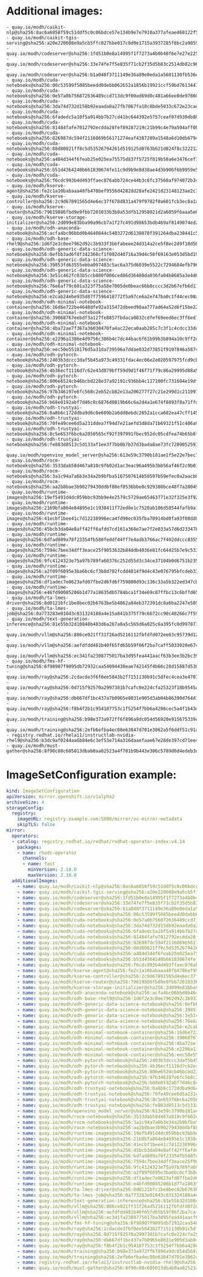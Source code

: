# Additional images:
    - quay.io/modh/caikit-nlp@sha256:8ac6a6858f59c51ddf5c0c06bdce57e134b9e7e7910a377afeaed60122f5f483
    - quay.io/modh/caikit-tgis-serving@sha256:a20e220608e9a5cb5ffc027bbe017c8d0e1715a3937285f8bc2a905939d57233
    - quay.io/modh/codeserver@sha256:1fd51b0e8a14995f1f7273a4b0b40f6e7e27e225ab179959747846e54079d61e
    - quay.io/modh/codeserver@sha256:33e74fe7f5e835f71cb2f35d5b83c2514db82c961c412ba2f7813dbdd44b06aa
    - quay.io/modh/codeserver@sha256:b1a048f3711149e36a89e0eda1a5601130fb536ecc0aabae42ab6e4d26977354
    - quay.io/modh/cuda-notebooks@sha256:00c53599f5085beedd0debb062652a1856b19921ccf59bd76134471d24c3fa7d
    - quay.io/modh/cuda-notebooks@sha256:0e57a0b756872636489ccd713dc9f00ad69d0c481a66ee0de97860f13b4fedcd
    - quay.io/modh/cuda-notebooks@sha256:3da74d732d158b92eaada0a27fb7067fa18c8bde5033c672e23caed0f21d6481
    - quay.io/modh/cuda-notebooks@sha256:6fadedc5a10f5a914bb7b27cd41bc644392e5757ceaf07d930db884112054265
    - quay.io/modh/cuda-notebooks@sha256:81484fafe7012792ecdda28fef89287219c21b99c4e79a504aff0b265d94b429
    - quay.io/modh/cuda-notebooks@sha256:826987dc594f2116069b56171274eaf4387289a1548a6d10db6794c5310a3fcf
    - quay.io/modh/cuda-notebooks@sha256:88d80821ff8c5d53526794261d519125d0763b621d824f8c3222127dab7b6cc8
    - quay.io/modh/cuda-notebooks@sha256:a484d344f6feab25e025ea75575d837f5725f819b50a6e3476cef1f9925c07a5
    - quay.io/modh/cuda-notebooks@sha256:b51d4364240b661830674fe11c9d9b9e8d38ae4d3b906f6b9959e5904520358e
    - quay.io/modh/cuda-notebooks@sha256:f6cdc993b4d493ffaec876abb724ce44b3c6fc37560af974072b346e45ac1a3b
    - quay.io/modh/kserve-agent@sha256:fe2c1a10babaaa48fb470bef9556d4282dd28afe2421d23148123ae2c7a7c4ff
    - quay.io/modh/kserve-controller@sha256:2c9d67891565d4e6ec37f678d831a479f9782f0a601fcb3ec8a1a18297457558
    - quay.io/modh/kserve-router@sha256:79619886fbd9e9fbb7201033b3b8a53dfb12958021d2a6059f6aaa5e69080de0
    - quay.io/modh/kserve-storage-initializer@sha256:2d099e83bba90a96cb7a1f27c491d98653bdb469af8149074ed252336383fcc4
    - quay.io/modh/odh-anaconda-notebook@sha256:acfa4bc06bbd0b4640844c5403272d6138070f391264dba238441c5dc64de505
    - quay.io/modh/odh-base-rhel9@sha256:1d6f2e3c0ee7962d92c3b933f3bbfabeee24d314a2ce5f8ec2d9f18d5b6723d4
    - quay.io/modh/odh-generic-data-science-notebook@sha256:0efbb3ad6f8f342360cf1f002d40716a39d4c58f69163e053d5bd19b4fe732d4
    - quay.io/modh/odh-generic-data-science-notebook@sha256:39853fd63555ebba097483c5ac6a375d6039e5522c7294684efb7966ba4bc693
    - quay.io/modh/odh-generic-data-science-notebook@sha256:3e51c462fc03b5ccb080f006ced86d36480da036fa04b8685a3e4d6d51a817ba
    - quay.io/modh/odh-generic-data-science-notebook@sha256:76e6af79c601a323f75a58e7005de0beac66b8cccc3d2b67efb6d11d85f0cfa1
    - quay.io/modh/odh-generic-data-science-notebook@sha256:e2cab24ebe935d87f7596418772f5a97ce6a2e747ba0c1fd4cec08a728e99403
    - quay.io/modh/odh-minimal-notebook-container@sha256:16d6e722be4648dfe92a315472dbeed98aa777ad64a52d6f15be2241544b045c
    - quay.io/modh/odh-minimal-notebook-container@sha256:39068767eebdf3a127fe8857fbdaca0832cdfef69eed6ec3ff6ed1858029420f
    - quay.io/modh/odh-minimal-notebook-container@sha256:4ba72ae7f367a36030470fa4ac22eca0aab285c7c3f1c4cdcc33dc07aa522143
    - quay.io/modh/odh-minimal-notebook-container@sha256:e2296a1386e4d9756c386b4c7dc44bac6f61b99b3b894a10c9ff2d8d5602ca4e
    - quay.io/modh/odh-minimal-notebook-container@sha256:eec50e5518176d5a31da739596a7ddae032d73851f9107846a587442ebd10a82
    - quay.io/modh/odh-pytorch-notebook@sha256:2403b3dccc3daf5b45a973c49331fdac4ec66e2e020597975fcd9cb4a625099b
    - quay.io/modh/odh-pytorch-notebook@sha256:4b36ecf1116d7c62e43d879bff59d9d1f46f71f79c86a29995d88a5157af5e5b
    - quay.io/modh/odh-pytorch-notebook@sha256:806e6524cb46bcbd228e37a92191c936bb4c117100fc731604e19df80286b19d
    - quay.io/modh/odh-pytorch-notebook@sha256:97b346197e6fc568c2eb52cb82e13a206277f27c21e299d1c211997f140f638b
    - quay.io/modh/odh-pytorch-notebook@sha256:b68e0192abf7d46c8c6876d0819b66c6a2d4a1e674f8893f8a71ffdcba96866c
    - quay.io/modh/odh-trustyai-notebook@sha256:0a8b6c172ddba9d6c0e609b2a6dd8ebdc2652a1cca602ea47cff145a282de716
    - quay.io/modh/odh-trustyai-notebook@sha256:70fe49cee6d5a231ddea7f94d7e21aefd3d8da71b69321f51c406a92173d3334
    - quay.io/modh/odh-trustyai-notebook@sha256:8c5e653f6bc6a2050565cf92f397991fbec952dc05cdfea74b65b8fd3047c9d4
    - quay.io/modh/odh-trustyai-notebook@sha256:fe883d8513c5d133af1ee3f7bb0b7b37d3bada8ae73fc7209052591d4be681c0
    - quay.io/modh/openvino_model_server@sha256:613e59c3790b181ae1f5e22e7bec759652f399ca11e6a9c09e701c52077b9cc3
    - quay.io/modh/rocm-notebooks@sha256:3533dab58d467a810c9f602d1ac3eac96a495b3bb56af46f2c9b01a761ea0ee3
    - quay.io/modh/rocm-notebooks@sha256:3a1c94a7a6b3e34a2b9bfba5167507614b50597b59efec0a2aacb8b037ca7f77
    - quay.io/modh/rocm-notebooks@sha256:aa2b8bae3b90279430ddbf88ef0536bbe0c929380bce48f7a28049eea0e060a7
    - quay.io/modh/runtime-images@sha256:19ef5491d4dc059bbc93bb9e4e2579c5729ae65463771e32f325e3f925ac8363
    - quay.io/modh/runtime-images@sha256:2169bfa864e84895e1c1938411f72ed8e1c7520ab106d58544fafb9a1d7a538c
    - quay.io/modh/runtime-images@sha256:41ecbf1bee41c7d12238996eca4fd90ec035fba70914bd0fa93f08dd8543af20
    - quay.io/modh/runtime-images@sha256:45bcb3da04e8aff42ff6afdd7cd161a368e7ae7f2e033a57d6d23347bf7c97d8
    - quay.io/modh/runtime-images@sha256:6dfad809a78f23354fb580feddf44ff7e4adb3766ac7f402ddccc8355ae961ab
    - quay.io/modh/runtime-images@sha256:7594c7bee34dff3eace25f9053632b84ddb4036e81fc64425b7e9c533368d22e
    - quay.io/modh/runtime-images@sha256:9fc4124323e75a97b789fa60376c252d55d3c34ce37104b0d6751b235324c441
    - quay.io/modh/runtime-images@sha256:a2f09f6095e3ba6bc6cf3b8d702fcdd4814f9d4c43e076795bfcdeb334ef9978
    - quay.io/modh/runtime-images@sha256:df1adec7e0623afd07fbe2d6fd6f759800d93c136c33a5b322ed347cbbbd70aa
    - quay.io/modh/runtime-images@sha256:e46fd90085206b1d77a18635db5784bca1f34e69c87ffbc13c6bffd65fd3c9d5
    - quay.io/modh/ta-lmes-driver@sha256:8d0121bfc1be8bec02b6763be5b4862a84eb372391dc8a6ba2247e5059252a71
    - quay.io/modh/ta-lmes-job@sha256:0a773283e01043c831324188a4e15a841b375f79c6672cc90c48266c7f590f28
    - quay.io/modh/text-generation-inference@sha256:81e55b32d10848b403d6a267a8a5c565d6a025c6a395fc0d99787140fa0fbc88
    - quay.io/modh/vllm@sha256:886ce021ff31f26ad5216112fbfdfd072ee63c95739d12aff85c658e32225f6d
    - quay.io/modh/vllm@sha256:aefdfdd481b40f65fd65b59f06f2ba7caff5033020e67ce94e40267474024a4a
    - quay.io/modh/vllm@sha256:ec341fa2308775017ba3d95fea441aacf63b3ee3b2bc39209a6a32e0f1c10e02
    - quay.io/modh/fms-hf-tuning@sha256:6f98907f9095db72932caa54094438eae742145f4b66c28d15887d5303ff1186
    - quay.io/modh/ray@sha256:2cdacde3f6f0ee5843b2f7151130b91c5dfec4cea3e470720722c2fdb0779495
    - quay.io/modh/ray@sha256:0d715f92570a2997381b7cafc0e224cfa25323f18b9545acfd23bc2b71576d06
    - quay.io/modh/ray@sha256:db667df1bc437a7b0965e8031e905d3ab04b86390d764d120e05ea5a5c18d1b4
    - quay.io/modh/ray@sha256:f8b4f2b1c954187753c1f5254f7bb6a4286cec5a4f1b43def7ef4e009f2d28cb
    - quay.io/modh/training@sha256:b98e373a972ff6f896a9dc054d56920e915675339c02ea7fa123e0f4bbef4d74
    - quay.io/modh/training@sha256:2efb6efba4ec08e63847d701e3062a5f6ddf51c91af5fbcef6378b9e6520a3bb
    - registry.redhat.io/rhelai1/instructlab-nvidia-rhel9@sha256:b3dc9af0244aa6b84e6c3ef53e714a316daaefaae67e28de397cd71ee4b2ac7e
    - quay.io/modh/must-gather@sha256:8f90c08c605013dbab0aa02523a4f701b9b443e306c5789d0d4edeb3c328df3f




# ImageSetConfiguration example:
```yaml
kind: ImageSetConfiguration
apiVersion: mirror.openshift.io/v1alpha2
archiveSize: 4
storageConfig:
  registry: 
    imageURL: registry.example.com:5000/mirror/oc-mirror-metadata
    skipTLS: false                       
mirror:
  operators:
  - catalog: registry.redhat.io/redhat/redhat-operator-index:v4.14
    packages:
    - name: rhods-operator
      channels:
      - name: fast
        minVersion: 2.18.0
        maxVersion: 2.18.0
  additionalImages:   
    - name: quay.io/modh/caikit-nlp@sha256:8ac6a6858f59c51ddf5c0c06bdce57e134b9e7e7910a377afeaed60122f5f483
    - name: quay.io/modh/caikit-tgis-serving@sha256:a20e220608e9a5cb5ffc027bbe017c8d0e1715a3937285f8bc2a905939d57233
    - name: quay.io/modh/codeserver@sha256:1fd51b0e8a14995f1f7273a4b0b40f6e7e27e225ab179959747846e54079d61e
    - name: quay.io/modh/codeserver@sha256:33e74fe7f5e835f71cb2f35d5b83c2514db82c961c412ba2f7813dbdd44b06aa
    - name: quay.io/modh/codeserver@sha256:b1a048f3711149e36a89e0eda1a5601130fb536ecc0aabae42ab6e4d26977354
    - name: quay.io/modh/cuda-notebooks@sha256:00c53599f5085beedd0debb062652a1856b19921ccf59bd76134471d24c3fa7d
    - name: quay.io/modh/cuda-notebooks@sha256:0e57a0b756872636489ccd713dc9f00ad69d0c481a66ee0de97860f13b4fedcd
    - name: quay.io/modh/cuda-notebooks@sha256:3da74d732d158b92eaada0a27fb7067fa18c8bde5033c672e23caed0f21d6481
    - name: quay.io/modh/cuda-notebooks@sha256:6fadedc5a10f5a914bb7b27cd41bc644392e5757ceaf07d930db884112054265
    - name: quay.io/modh/cuda-notebooks@sha256:81484fafe7012792ecdda28fef89287219c21b99c4e79a504aff0b265d94b429
    - name: quay.io/modh/cuda-notebooks@sha256:826987dc594f2116069b56171274eaf4387289a1548a6d10db6794c5310a3fcf
    - name: quay.io/modh/cuda-notebooks@sha256:88d80821ff8c5d53526794261d519125d0763b621d824f8c3222127dab7b6cc8
    - name: quay.io/modh/cuda-notebooks@sha256:a484d344f6feab25e025ea75575d837f5725f819b50a6e3476cef1f9925c07a5
    - name: quay.io/modh/cuda-notebooks@sha256:b51d4364240b661830674fe11c9d9b9e8d38ae4d3b906f6b9959e5904520358e
    - name: quay.io/modh/cuda-notebooks@sha256:f6cdc993b4d493ffaec876abb724ce44b3c6fc37560af974072b346e45ac1a3b
    - name: quay.io/modh/kserve-agent@sha256:fe2c1a10babaaa48fb470bef9556d4282dd28afe2421d23148123ae2c7a7c4ff
    - name: quay.io/modh/kserve-controller@sha256:2c9d67891565d4e6ec37f678d831a479f9782f0a601fcb3ec8a1a18297457558
    - name: quay.io/modh/kserve-router@sha256:79619886fbd9e9fbb7201033b3b8a53dfb12958021d2a6059f6aaa5e69080de0
    - name: quay.io/modh/kserve-storage-initializer@sha256:2d099e83bba90a96cb7a1f27c491d98653bdb469af8149074ed252336383fcc4
    - name: quay.io/modh/odh-anaconda-notebook@sha256:acfa4bc06bbd0b4640844c5403272d6138070f391264dba238441c5dc64de505
    - name: quay.io/modh/odh-base-rhel9@sha256:1d6f2e3c0ee7962d92c3b933f3bbfabeee24d314a2ce5f8ec2d9f18d5b6723d4
    - name: quay.io/modh/odh-generic-data-science-notebook@sha256:0efbb3ad6f8f342360cf1f002d40716a39d4c58f69163e053d5bd19b4fe732d4
    - name: quay.io/modh/odh-generic-data-science-notebook@sha256:39853fd63555ebba097483c5ac6a375d6039e5522c7294684efb7966ba4bc693
    - name: quay.io/modh/odh-generic-data-science-notebook@sha256:3e51c462fc03b5ccb080f006ced86d36480da036fa04b8685a3e4d6d51a817ba
    - name: quay.io/modh/odh-generic-data-science-notebook@sha256:76e6af79c601a323f75a58e7005de0beac66b8cccc3d2b67efb6d11d85f0cfa1
    - name: quay.io/modh/odh-generic-data-science-notebook@sha256:e2cab24ebe935d87f7596418772f5a97ce6a2e747ba0c1fd4cec08a728e99403
    - name: quay.io/modh/odh-minimal-notebook-container@sha256:16d6e722be4648dfe92a315472dbeed98aa777ad64a52d6f15be2241544b045c
    - name: quay.io/modh/odh-minimal-notebook-container@sha256:39068767eebdf3a127fe8857fbdaca0832cdfef69eed6ec3ff6ed1858029420f
    - name: quay.io/modh/odh-minimal-notebook-container@sha256:4ba72ae7f367a36030470fa4ac22eca0aab285c7c3f1c4cdcc33dc07aa522143
    - name: quay.io/modh/odh-minimal-notebook-container@sha256:e2296a1386e4d9756c386b4c7dc44bac6f61b99b3b894a10c9ff2d8d5602ca4e
    - name: quay.io/modh/odh-minimal-notebook-container@sha256:eec50e5518176d5a31da739596a7ddae032d73851f9107846a587442ebd10a82
    - name: quay.io/modh/odh-pytorch-notebook@sha256:2403b3dccc3daf5b45a973c49331fdac4ec66e2e020597975fcd9cb4a625099b
    - name: quay.io/modh/odh-pytorch-notebook@sha256:4b36ecf1116d7c62e43d879bff59d9d1f46f71f79c86a29995d88a5157af5e5b
    - name: quay.io/modh/odh-pytorch-notebook@sha256:806e6524cb46bcbd228e37a92191c936bb4c117100fc731604e19df80286b19d
    - name: quay.io/modh/odh-pytorch-notebook@sha256:97b346197e6fc568c2eb52cb82e13a206277f27c21e299d1c211997f140f638b
    - name: quay.io/modh/odh-pytorch-notebook@sha256:b68e0192abf7d46c8c6876d0819b66c6a2d4a1e674f8893f8a71ffdcba96866c
    - name: quay.io/modh/odh-trustyai-notebook@sha256:0a8b6c172ddba9d6c0e609b2a6dd8ebdc2652a1cca602ea47cff145a282de716
    - name: quay.io/modh/odh-trustyai-notebook@sha256:70fe49cee6d5a231ddea7f94d7e21aefd3d8da71b69321f51c406a92173d3334
    - name: quay.io/modh/odh-trustyai-notebook@sha256:8c5e653f6bc6a2050565cf92f397991fbec952dc05cdfea74b65b8fd3047c9d4
    - name: quay.io/modh/odh-trustyai-notebook@sha256:fe883d8513c5d133af1ee3f7bb0b7b37d3bada8ae73fc7209052591d4be681c0
    - name: quay.io/modh/openvino_model_server@sha256:613e59c3790b181ae1f5e22e7bec759652f399ca11e6a9c09e701c52077b9cc3
    - name: quay.io/modh/rocm-notebooks@sha256:3533dab58d467a810c9f602d1ac3eac96a495b3bb56af46f2c9b01a761ea0ee3
    - name: quay.io/modh/rocm-notebooks@sha256:3a1c94a7a6b3e34a2b9bfba5167507614b50597b59efec0a2aacb8b037ca7f77
    - name: quay.io/modh/rocm-notebooks@sha256:aa2b8bae3b90279430ddbf88ef0536bbe0c929380bce48f7a28049eea0e060a7
    - name: quay.io/modh/runtime-images@sha256:19ef5491d4dc059bbc93bb9e4e2579c5729ae65463771e32f325e3f925ac8363
    - name: quay.io/modh/runtime-images@sha256:2169bfa864e84895e1c1938411f72ed8e1c7520ab106d58544fafb9a1d7a538c
    - name: quay.io/modh/runtime-images@sha256:41ecbf1bee41c7d12238996eca4fd90ec035fba70914bd0fa93f08dd8543af20
    - name: quay.io/modh/runtime-images@sha256:45bcb3da04e8aff42ff6afdd7cd161a368e7ae7f2e033a57d6d23347bf7c97d8
    - name: quay.io/modh/runtime-images@sha256:6dfad809a78f23354fb580feddf44ff7e4adb3766ac7f402ddccc8355ae961ab
    - name: quay.io/modh/runtime-images@sha256:7594c7bee34dff3eace25f9053632b84ddb4036e81fc64425b7e9c533368d22e
    - name: quay.io/modh/runtime-images@sha256:9fc4124323e75a97b789fa60376c252d55d3c34ce37104b0d6751b235324c441
    - name: quay.io/modh/runtime-images@sha256:a2f09f6095e3ba6bc6cf3b8d702fcdd4814f9d4c43e076795bfcdeb334ef9978
    - name: quay.io/modh/runtime-images@sha256:df1adec7e0623afd07fbe2d6fd6f759800d93c136c33a5b322ed347cbbbd70aa
    - name: quay.io/modh/runtime-images@sha256:e46fd90085206b1d77a18635db5784bca1f34e69c87ffbc13c6bffd65fd3c9d5
    - name: quay.io/modh/ta-lmes-driver@sha256:8d0121bfc1be8bec02b6763be5b4862a84eb372391dc8a6ba2247e5059252a71
    - name: quay.io/modh/ta-lmes-job@sha256:0a773283e01043c831324188a4e15a841b375f79c6672cc90c48266c7f590f28
    - name: quay.io/modh/text-generation-inference@sha256:81e55b32d10848b403d6a267a8a5c565d6a025c6a395fc0d99787140fa0fbc88
    - name: quay.io/modh/vllm@sha256:886ce021ff31f26ad5216112fbfdfd072ee63c95739d12aff85c658e32225f6d
    - name: quay.io/modh/vllm@sha256:aefdfdd481b40f65fd65b59f06f2ba7caff5033020e67ce94e40267474024a4a
    - name: quay.io/modh/vllm@sha256:ec341fa2308775017ba3d95fea441aacf63b3ee3b2bc39209a6a32e0f1c10e02
    - name: quay.io/modh/fms-hf-tuning@sha256:6f98907f9095db72932caa54094438eae742145f4b66c28d15887d5303ff1186
    - name: quay.io/modh/ray@sha256:2cdacde3f6f0ee5843b2f7151130b91c5dfec4cea3e470720722c2fdb0779495
    - name: quay.io/modh/ray@sha256:0d715f92570a2997381b7cafc0e224cfa25323f18b9545acfd23bc2b71576d06
    - name: quay.io/modh/ray@sha256:db667df1bc437a7b0965e8031e905d3ab04b86390d764d120e05ea5a5c18d1b4
    - name: quay.io/modh/ray@sha256:f8b4f2b1c954187753c1f5254f7bb6a4286cec5a4f1b43def7ef4e009f2d28cb
    - name: quay.io/modh/training@sha256:b98e373a972ff6f896a9dc054d56920e915675339c02ea7fa123e0f4bbef4d74
    - name: quay.io/modh/training@sha256:2efb6efba4ec08e63847d701e3062a5f6ddf51c91af5fbcef6378b9e6520a3bb
    - name: registry.redhat.io/rhelai1/instructlab-nvidia-rhel9@sha256:b3dc9af0244aa6b84e6c3ef53e714a316daaefaae67e28de397cd71ee4b2ac7e
    - name: quay.io/modh/must-gather@sha256:8f90c08c605013dbab0aa02523a4f701b9b443e306c5789d0d4edeb3c328df3f



```

